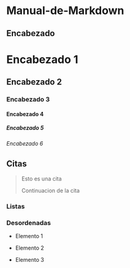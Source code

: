 # Manual-de-Markdown

## Encabezado

# Encabezado 1

## Encabezado 2

### Encabezado 3

#### Encabezado 4

##### Encabezado 5

###### Encabezado 6

## Citas

> Esto es una cita
>
> Continuacion de la cita

### Listas

### Desordenadas

- Elemento 1

* Elemento 2

+ Elemento 3

